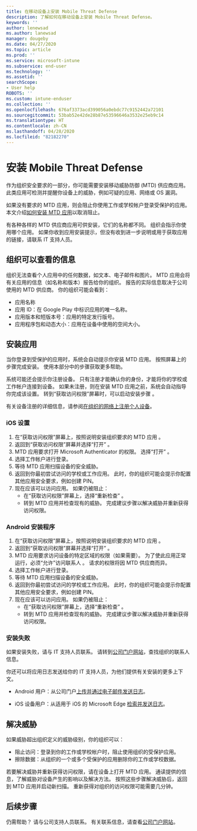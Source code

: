 ```yaml
---
title: 在移动设备上安装 Mobile Threat Defense
description: 了解如何在移动设备上安装 Mobile Threat Defense。
keywords: ''
author: lenewsad
ms.author: lanewsad
manager: dougeby
ms.date: 04/27/2020
ms.topic: article
ms.prod: ''
ms.service: microsoft-intune
ms.subservice: end-user
ms.technology: ''
ms.assetid: ''
searchScope:
- User help
ROBOTS: ''
ms.custom: intune-enduser
ms.collection: ''
ms.openlocfilehash: 676af3373acd399056a0ebdc77c9152442a72101
ms.sourcegitcommit: 53bab52e42de28b87e53596646a3532e25eb9c14
ms.translationtype: HT
ms.contentlocale: zh-CN
ms.lasthandoff: 04/28/2020
ms.locfileid: "82182270"
---
```

# <a name="install-mobile-threat-defense"></a>安装 Mobile Threat Defense   

作为组织安全要求的一部分，你可能需要安装移动威胁防御 (MTD) 供应商应用。 此类应用可检测并提醒你设备上的威胁，例如可疑的应用、网络或 OS 漏洞。  

如果没有要求的 MTD 应用，则会阻止你使用工作或学校帐户登录受保护的应用。 本文介绍[如何安装 MTD 应用](set-up-mobile-threat-defense.md#install-app)以取消阻止。  

有各种各样的 MTD 供应商应用可供安装，它们的名称都不同。 组织会指示你使用哪个应用。 如果你收到应用安装提示，但没有收到进一步说明或用于获取应用的链接，请联系 IT 支持人员。 


## <a name="information-your-organization-can-see"></a>组织可以查看的信息   

组织无法查看个人应用中的任何数据，如文本、电子邮件和图片。 MTD 应用会将有关应用的信息（如名称和版本）报告给你的组织。 报告的实际信息取决于公司使用的 MTD 供应商。 你的组织可能会看到：   

* 应用名称  
* 应用 ID：在 Google Play 中标识应用的唯一名称。  
* 应用版本和短版本号：应用的特定发行版号。  
* 应用程序包和动态大小：应用在设备中使用的空间大小。 


## <a name="install-app"></a>安装应用    
当你登录到受保护的应用时，系统会自动提示你安装 MTD 应用。 按照屏幕上的步骤完成安装。 使用本部分中的步骤获取更多帮助。  
 
系统可能还会提示你注册设备。 只有注册才能确认你的身份，才能将你的学校或工作帐户连接到设备。 如果未注册，则在安装 MTD 应用之前，系统会自动指导你完成该设置。 转到“获取访问权限”屏幕时，可以启动安装步骤  。  

有关设备注册的详细信息，请参阅[在组织的网络上注册个人设备](https://docs.microsoft.com/azure/active-directory/user-help/user-help-register-device-on-network)。  

### <a name="ios-setup"></a>iOS 设置  

1. 在“获取访问权限”屏幕上，按照说明安装组织要求的 MTD 应用  。   
2. 返回到“获取访问权限”屏幕并选择“打开”   。  
3. MTD 应用要求打开 Microsoft Authenticator 的权限。 选择“打开”  。 
4. 选择工作帐户进行登录。 
5. 等待 MTD 应用扫描设备的安全威胁。 
6. 返回到你最初尝试访问的学校或工作应用。 此时，你的组织可能会提示你配置其他应用安全要求，例如创建 PIN。   
7. 现在应该可以访问应用。 如果仍被阻止：  
    * 在“获取访问权限”屏幕上，选择“重新检查”   。  
    * 转到 MTD 应用并检查现有的威胁。 完成建议步骤以解决威胁并重新获得访问权限。    

### <a name="android-setup"></a>Android 安装程序 

1. 在“获取访问权限”屏幕上，按照说明安装组织要求的 MTD 应用  。  
2. 返回到“获取访问权限”屏幕并选择“打开”   。  
3. MTD 应用要求访问设备的特定区域的权限（如果需要）。 为了使此应用正常运行，必须“允许”访问联系人  。 请求的权限将因 MTD 供应商而异。  
4. 选择工作帐户进行登录。  
5. 等待 MTD 应用扫描设备的安全威胁。  
6. 返回到你最初尝试访问的学校或工作应用。 此时，你的组织可能会提示你配置其他应用安全要求，例如创建 PIN。  
7. 现在应该可以访问应用。 如果仍被阻止：  
    * 在“获取访问权限”屏幕上，选择“重新检查”   。  
    * 转到 MTD 应用并检查现有的威胁。 完成建议步骤以解决威胁并重新获得访问权限。  

### <a name="installation-failed"></a>安装失败  

如果安装失败，请与 IT 支持人员联系。 请转到[公司门户网站](https://go.microsoft.com/fwlink/?linkid=2010980)，查找组织的联系人信息。  

你还可以将应用日志发送给你的 IT 支持人员，为他们提供有关安装的更多上下文。  
* Android 用户：从公司门户[上传并通过电子邮件发送日志](https://docs.microsoft.com/mem/intune/user-help/send-logs-to-your-it-admin-by-email-android)。   

* iOS 设备用户：从适用于 iOS 的 Microsoft Edge [检索并发送日志](https://docs.microsoft.com/intune/apps/manage-microsoft-edge#use-microsoft-edge-to-access-managed-app-logs)。  

## <a name="resolve-a-threat"></a>解决威胁  
如果威胁超出组织定义的威胁级别，你的组织可以：  
   
* 阻止访问：登录到你的工作或学校帐户时，阻止使用组织的受保护应用。  
* 擦除数据：从组织的一个或多个受保护的应用删除你的工作或学校数据。  

若要解决威胁并重新获得访问权限，请在设备上打开 MTD 应用。 通读提供的信息，了解威胁对设备产生的影响以及解决方法。 按照这些步骤解决威胁后，返回到 MTD 应用并启动新扫描。 重新获得对组织的访问权限可能需要几分钟。  

## <a name="next-steps"></a>后续步骤  

仍需帮助？ 请与公司支持人员联系。 有关联系信息，请查看[公司门户网站](https://go.microsoft.com/fwlink/?linkid=2010980)。

